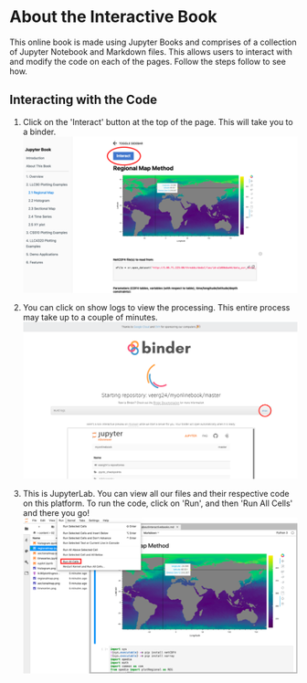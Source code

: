 # About the Interactive Book

This online book is made using Jupyter Books and comprises of a collection of Jupyter Notebook and Markdown files. This allows users to interact with and modify the code on each of the pages. Follow the steps follow to see how.

## Interacting with the Code

1. Click on the 'Interact' button at the top of the page. This will take you to a binder.
![](step1.png)



2. You can click on show logs to view the processing. This entire process may take up to a couple of minutes.
![](step2.png)

3. This is JupyterLab. You can view all our files and their respective code on this platform. To run the code, click on 'Run', and then 'Run All Cells' and there you go!
![](step3.png)